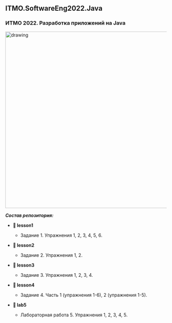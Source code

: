 ## ITMO.SoftwareEng2022.Java
### ИТМО 2022. Разработка приложений на Java
<img src="https://ie.wampi.ru/2022/10/19/Java.png" alt="drawing" width="550"/>


***Состав репозитория:***

+ <strong> &#128194; lesson1 </strong>

  * Задание 1. Упражнения 1, 2, 3, 4, 5, 6.
 
+ <strong> &#128194; lesson2 </strong>

  * Задание 2. Упражнения 1, 2.

+ <strong> &#128194; lesson3 </strong>

  * Задание 3. Упражнения 1, 2, 3, 4.

+ <strong> &#128194; lesson4 </strong>

  * Задание 4. Часть 1 (упражнения 1-6), 2 (упражнения 1-5).
  
+ <strong> &#128194; lab5 </strong>

  * Лабораторная работа 5. Упражнения 1, 2, 3, 4, 5.

